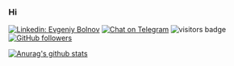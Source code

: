 ### Hi

[![Linkedin: Evgeniy Bolnov](https://img.shields.io/badge/-Evgeniy_Bolnov-blue?style=flat-square&logo=Linkedin&logoColor=white&link=https://www.linkedin.com/in/evgeniy-bolnov-b4a981b4/)](https://www.linkedin.com/in/evgeniy-bolnov-b4a981b4)
[![Chat on Telegram](https://img.shields.io/badge/Chat%20on-Telegram-brightgreen.svg?style=flat-square)](https://t.me/evgeniy_bolnov) 
![visitors badge](https://komarev.com/ghpvc/?username=evgeniyBolnov&color=blue&style=flat-square&label=Views) 
[![GitHub followers](https://img.shields.io/github/followers/evgeniyBolnov.svg?style=social&label=Follow&maxAge=2592000)](https://github.com/evgeniyBolnov?tab=followers)

[![Anurag's github stats](https://github-readme-stats.vercel.app/api?username=evgeniyBolnov&theme=blue-green)](https://github.com/anuraghazra/github-readme-stats)
